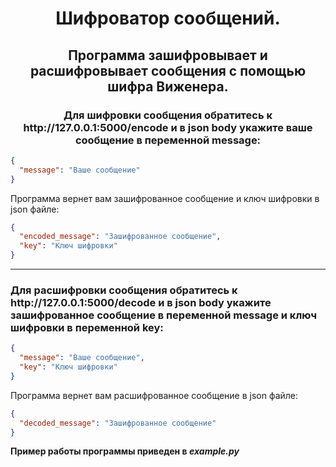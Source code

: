 <h1 align="center">Шифроватор сообщений.</h1>
<h2 align="center">Программа зашифровывает и расшифровывает сообщения с помощью шифра Виженера.</h2>

<h3 align="center">Для шифровки сообщения обратитесь к http://127.0.0.1:5000/encode и в json body укажите ваше сообщение в переменной message:</h3>

``` json
{
  "message": "Ваше сообщение"
}
```
Программа вернет вам зашифрованное сообщение и ключ шифровки в json файлe:
``` json
{
  "encoded_message": "Зашифрованное сообщение",
  "key": "Ключ шифровки"
}
```
---
<h3>Для расшифровки сообщения обратитесь к http://127.0.0.1:5000/decode и в json body укажите зашифрованное сообщение в переменной message и ключ шифровки в переменной key:</h3>

``` json
{
  "message": "Ваше сообщение",
  "key": "Ключ шифровки"
}
```
Программа вернет вам расшифрованное сообщение в json файлe:
``` json
{
  "decoded_message": "Зашифрованное сообщение"
}
```

**Пример работы программы приведен в *example.py***
